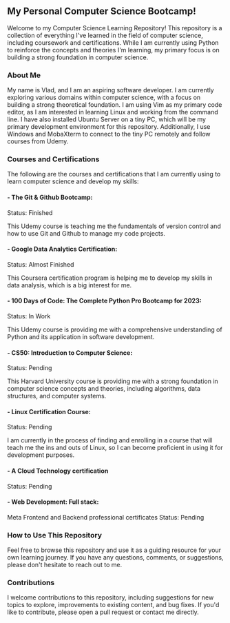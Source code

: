 ## My Personal Computer Science Bootcamp!

Welcome to my Computer Science Learning Repository! This repository is a collection of everything I've learned in the field of computer science, including coursework and certifications. While I am currently using Python to reinforce the concepts and theories I'm learning, my primary focus is on building a strong foundation in computer science.

### About Me
My name is Vlad, and I am an aspiring software developer. I am currently exploring various domains within computer science, with a focus on building a strong theoretical foundation. I am using Vim as my primary code editor, as I am interested in learning Linux and working from the command line. I have also installed Ubuntu Server on a tiny PC, which will be my primary development environment for this repository. Additionally, I use Windows and MobaXterm to connect to the tiny PC remotely and follow courses from Udemy.

### Courses and Certifications
The following are the courses and certifications that I am currently using to learn computer science and develop my skills:

#### - The Git & Github Bootcamp: 
Status: Finished

This Udemy course is teaching me the fundamentals of version control and how to use Git and Github to manage my code projects.

#### - Google Data Analytics Certification:
Status: Almost Finished

This Coursera certification program is helping me to develop my skills in data analysis, which is a big interest for me.

#### - 100 Days of Code: The Complete Python Pro Bootcamp for 2023: 
Status: In Work

This Udemy course is providing me with a comprehensive understanding of Python and its application in software development.

#### - CS50: Introduction to Computer Science: 
Status: Pending

This Harvard University course is providing me with a strong foundation in computer science concepts and theories, including algorithms, data structures, and computer systems.

#### - Linux Certification Course: 
Status: Pending

I am currently in the process of finding and enrolling in a course that will teach me the ins and outs of Linux, so I can become proficient in using it for development purposes. 

#### - A Cloud Technology certification
Status: Pending

#### - Web Development: Full stack: 
Meta Frontend and Backend professional certificates
Status: Pending

### How to Use This Repository
Feel free to browse this repository and use it as a guiding resource for your own learning journey. If you have any questions, comments, or suggestions, please don't hesitate to reach out to me.

### Contributions
I welcome contributions to this repository, including suggestions for new topics to explore, improvements to existing content, and bug fixes. If you'd like to contribute, please open a pull request or contact me directly.